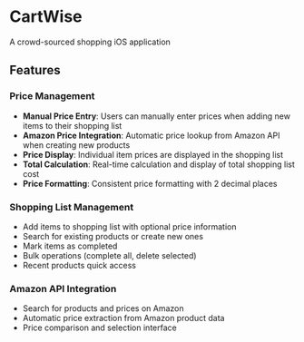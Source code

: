 # CartWise
A crowd-sourced shopping iOS application

## Features

### Price Management
- **Manual Price Entry**: Users can manually enter prices when adding new items to their shopping list
- **Amazon Price Integration**: Automatic price lookup from Amazon API when creating new products
- **Price Display**: Individual item prices are displayed in the shopping list
- **Total Calculation**: Real-time calculation and display of total shopping list cost
- **Price Formatting**: Consistent price formatting with 2 decimal places

### Shopping List Management
- Add items to shopping list with optional price information
- Search for existing products or create new ones
- Mark items as completed
- Bulk operations (complete all, delete selected)
- Recent products quick access

### Amazon API Integration
- Search for products and prices on Amazon
- Automatic price extraction from Amazon product data
- Price comparison and selection interface
